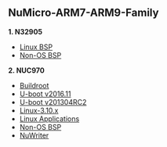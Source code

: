 NuMicro-ARM7-ARM9-Family
------------------------

**1. N32905**
- [Linux BSP](https://github.com/OpenNuvoton/N32905_Linux_BSP)
- [Non-OS BSP](https://github.com/OpenNuvoton/N32905_NonOS_BSP)

**2. NUC970**
- [Buildroot](https://github.com/OpenNuvoton/NUC970_Buildroot)
- [U-boot v2016.11](https://github.com/OpenNuvoton/NUC970_U-Boot_v2016.11)
- [U-boot v201304RC2](https://github.com/OpenNuvoton/NUC970_U-Boot)
- [Linux-3.10.x](https://github.com/OpenNuvoton/NUC970_Linux_Kernel)
- [Linux Applications](https://github.com/OpenNuvoton/NUC970_Linux_Applications)
- [Non-OS BSP](https://github.com/OpenNuvoton/NUC970_NonOS_BSP)
- [NuWriter](https://github.com/OpenNuvoton/NUC970_NuWriter)
